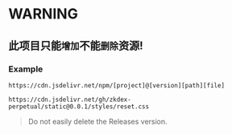 # WARNING

## 此项目只能`增加`不能`删除`资源!

### Example

`https://cdn.jsdelivr.net/npm/[project]@[version][path][file]`

`https://cdn.jsdelivr.net/gh/zkdex-perpetual/static@0.0.1/styles/reset.css`

> Do not easily delete the Releases version.
